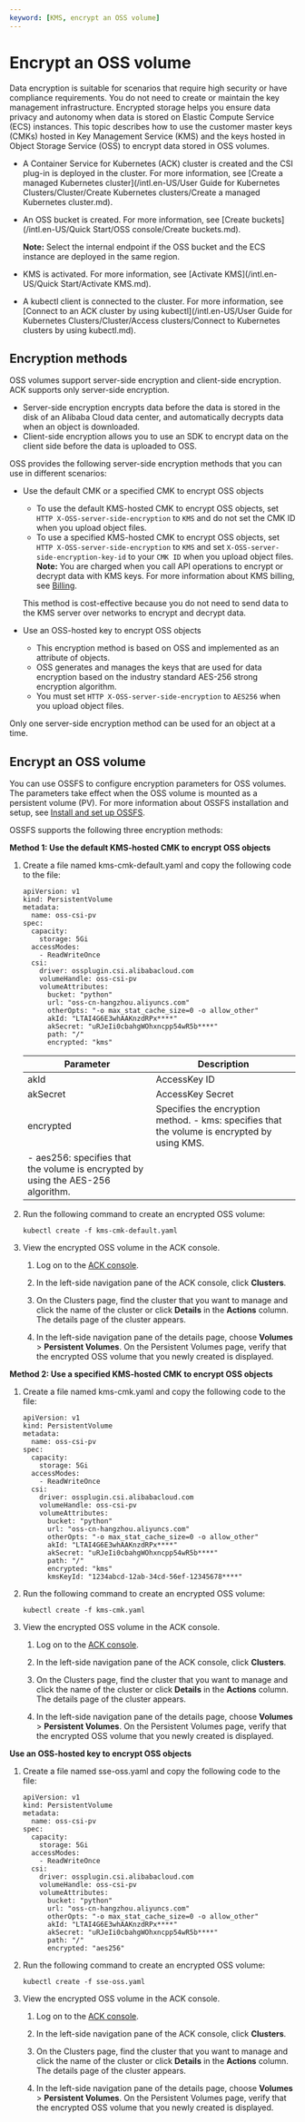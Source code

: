 ```yaml
---
keyword: [KMS, encrypt an OSS volume]
---
```


# Encrypt an OSS volume

Data encryption is suitable for scenarios that require high security or have compliance requirements. You do not need to create or maintain the key management infrastructure. Encrypted storage helps you ensure data privacy and autonomy when data is stored on Elastic Compute Service \(ECS\) instances. This topic describes how to use the customer master keys \(CMKs\) hosted in Key Management Service \(KMS\) and the keys hosted in Object Storage Service \(OSS\) to encrypt data stored in OSS volumes.

-   A Container Service for Kubernetes \(ACK\) cluster is created and the CSI plug-in is deployed in the cluster. For more information, see [Create a managed Kubernetes cluster](/intl.en-US/User Guide for Kubernetes Clusters/Cluster/Create Kubernetes clusters/Create a managed Kubernetes cluster.md).
-   An OSS bucket is created. For more information, see [Create buckets](/intl.en-US/Quick Start/OSS console/Create buckets.md).

    **Note:** Select the internal endpoint if the OSS bucket and the ECS instance are deployed in the same region.

-   KMS is activated. For more information, see [Activate KMS](/intl.en-US/Quick Start/Activate KMS.md).
-   A kubectl client is connected to the cluster. For more information, see [Connect to an ACK cluster by using kubectl](/intl.en-US/User Guide for Kubernetes Clusters/Cluster/Access clusters/Connect to Kubernetes clusters by using kubectl.md).

## Encryption methods

OSS volumes support server-side encryption and client-side encryption. ACK supports only server-side encryption.

-   Server-side encryption encrypts data before the data is stored in the disk of an Alibaba Cloud data center, and automatically decrypts data when an object is downloaded.
-   Client-side encryption allows you to use an SDK to encrypt data on the client side before the data is uploaded to OSS.

OSS provides the following server-side encryption methods that you can use in different scenarios:

-   Use the default CMK or a specified CMK to encrypt OSS objects

    -   To use the default KMS-hosted CMK to encrypt OSS objects, set `HTTP X-OSS-server-side-encryption` to `KMS` and do not set the CMK ID when you upload object files.
    -   To use a specified KMS-hosted CMK to encrypt OSS objects, set `HTTP X-OSS-server-side-encryption` to `KMS` and set `X-OSS-server-side-encryption-key-id` to your `CMK ID` when you upload object files.
    **Note:** You are charged when you call API operations to encrypt or decrypt data with KMS keys. For more information about KMS billing, see [Billing](/intl.en-US/Pricing/Billing.md).

    This method is cost-effective because you do not need to send data to the KMS server over networks to encrypt and decrypt data.

-   Use an OSS-hosted key to encrypt OSS objects
    -   This encryption method is based on OSS and implemented as an attribute of objects.
    -   OSS generates and manages the keys that are used for data encryption based on the industry standard AES-256 strong encryption algorithm.
    -   You must set `HTTP X-OSS-server-side-encryption` to `AES256` when you upload object files.

Only one server-side encryption method can be used for an object at a time.

## Encrypt an OSS volume

You can use OSSFS to configure encryption parameters for OSS volumes. The parameters take effect when the OSS volume is mounted as a persistent volume \(PV\). For more information about OSSFS installation and setup, see [Install and set up OSSFS](/intl.en-US/Tools/ossfs/Overview.md).

OSSFS supports the following three encryption methods:

**Method 1: Use the default KMS-hosted CMK to encrypt OSS objects**

1.  Create a file named kms-cmk-default.yaml and copy the following code to the file:

    ```
    apiVersion: v1
    kind: PersistentVolume
    metadata:
      name: oss-csi-pv
    spec:
      capacity:
        storage: 5Gi
      accessModes:
        - ReadWriteOnce
      csi:
        driver: ossplugin.csi.alibabacloud.com
        volumeHandle: oss-csi-pv
        volumeAttributes:
          bucket: "python"
          url: "oss-cn-hangzhou.aliyuncs.com"
          otherOpts: "-o max_stat_cache_size=0 -o allow_other"
          akId: "LTAI4G6E3whAAKnzdRPx****"
          akSecret: "uRJeIi0cbahgWOhxncpp54wR5b****"
          path: "/"
          encrypted: "kms"
    ```

    |Parameter|Description|
    |---------|-----------|
    |akId|AccessKey ID|
    |akSecret|AccessKey Secret|
    |encrypted|Specifies the encryption method.    -   kms: specifies that the volume is encrypted by using KMS.
    -   aes256: specifies that the volume is encrypted by using the AES-256 algorithm. |

2.  Run the following command to create an encrypted OSS volume:

    ```
    kubectl create -f kms-cmk-default.yaml
    ```

3.  View the encrypted OSS volume in the ACK console.

    1.  Log on to the [ACK console](https://cs.console.aliyun.com).

    2.  In the left-side navigation pane of the ACK console, click **Clusters**.

    3.  On the Clusters page, find the cluster that you want to manage and click the name of the cluster or click **Details** in the **Actions** column. The details page of the cluster appears.

    4.  In the left-side navigation pane of the details page, choose **Volumes** \> **Persistent Volumes**. On the Persistent Volumes page, verify that the encrypted OSS volume that you newly created is displayed.


**Method 2: Use a specified KMS-hosted CMK to encrypt OSS objects**

1.  Create a file named kms-cmk.yaml and copy the following code to the file:

    ```
    apiVersion: v1
    kind: PersistentVolume
    metadata:
      name: oss-csi-pv
    spec:
      capacity:
        storage: 5Gi
      accessModes:
        - ReadWriteOnce
      csi:
        driver: ossplugin.csi.alibabacloud.com
        volumeHandle: oss-csi-pv
        volumeAttributes:
          bucket: "python"
          url: "oss-cn-hangzhou.aliyuncs.com"
          otherOpts: "-o max_stat_cache_size=0 -o allow_other"
          akId: "LTAI4G6E3whAAKnzdRPx****"
          akSecret: "uRJeIi0cbahgWOhxncpp54wR5b****"
          path: "/"
          encrypted: "kms"
          kmsKeyId: "1234abcd-12ab-34cd-56ef-12345678****"
    ```

2.  Run the following command to create an encrypted OSS volume:

    ```
    kubectl create -f kms-cmk.yaml
    ```

3.  View the encrypted OSS volume in the ACK console.

    1.  Log on to the [ACK console](https://cs.console.aliyun.com).

    2.  In the left-side navigation pane of the ACK console, click **Clusters**.

    3.  On the Clusters page, find the cluster that you want to manage and click the name of the cluster or click **Details** in the **Actions** column. The details page of the cluster appears.

    4.  In the left-side navigation pane of the details page, choose **Volumes** \> **Persistent Volumes**. On the Persistent Volumes page, verify that the encrypted OSS volume that you newly created is displayed.


**Use an OSS-hosted key to encrypt OSS objects**

1.  Create a file named sse-oss.yaml and copy the following code to the file:

    ```
    apiVersion: v1
    kind: PersistentVolume
    metadata:
      name: oss-csi-pv
    spec:
      capacity:
        storage: 5Gi
      accessModes:
        - ReadWriteOnce
      csi:
        driver: ossplugin.csi.alibabacloud.com
        volumeHandle: oss-csi-pv
        volumeAttributes:
          bucket: "python"
          url: "oss-cn-hangzhou.aliyuncs.com"
          otherOpts: "-o max_stat_cache_size=0 -o allow_other"
          akId: "LTAI4G6E3whAAKnzdRPx****"
          akSecret: "uRJeIi0cbahgWOhxncpp54wR5b****"
          path: "/"
          encrypted: "aes256"
    ```

2.  Run the following command to create an encrypted OSS volume:

    ```
    kubectl create -f sse-oss.yaml
    ```

3.  View the encrypted OSS volume in the ACK console.

    1.  Log on to the [ACK console](https://cs.console.aliyun.com).

    2.  In the left-side navigation pane of the ACK console, click **Clusters**.

    3.  On the Clusters page, find the cluster that you want to manage and click the name of the cluster or click **Details** in the **Actions** column. The details page of the cluster appears.

    4.  In the left-side navigation pane of the details page, choose **Volumes** \> **Persistent Volumes**. On the Persistent Volumes page, verify that the encrypted OSS volume that you newly created is displayed.


